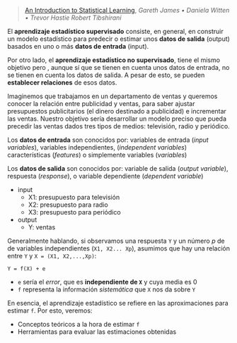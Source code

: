 > [An Introduction to Statistical Learning](http://faculty.marshall.usc.edu/gareth-james/ISL/), _Gareth James • Daniela Witten • Trevor Hastie Robert Tibshirani_

El **aprendizaje estadístico supervisado** consiste, en general, en construir un modelo estadístico para predecir o estimar unos **datos de salida** (output) basados en uno o más **datos de entrada** (input).

Por otro lado, el **aprendizaje estadístico no supervisado**, tiene el mismo objetivo pero , aunque sí que se tienen en cuenta unos datos de entrada, no se tienen en cuenta los datos de salida. A pesar de esto, se pueden **establecer relaciones** de esos datos.

Imaginemos que trabajamos en un departamento de ventas y queremos conocer la relación entre publicidad y ventas, para saber ajustar presupuestos publicitarios (el dinero destinado a publicidad) e incrementar las ventas. Nuestro objetivo sería desarrollar un modelo preciso que pueda precedir las ventas dados tres tipos de medios: televisión, radio y periódico.

Los **datos de entrada** son conocidos por: variables de entrada (_input variables_), variables independientes, (_independent variables_) características (_features_) o simplemente variables (_variables_)

Los **datos de salida** son conocidos por: variable de salida (_output variable_), respuesta (_response_), o variable dependiente (_dependent variable_)

* input
    * X1: presupuesto para televisión
    * X2: presupuesto para radio
    * X3: presupuesto para periódico
* output
    * Y: ventas

Generalmente hablando, si observamos una respuesta `Y` y un número _p_ de de variables independientes (`X1, X2... Xp`), asumimos que hay una relación entre `Y` y `X = (X1, X2,...,Xp)`:

```
Y = f(X) + e
```

* `e` sería el _error_, que es **independiente de `X`** y cuya media es 0
* `f` representa la información _sistemática_ que `X` nos da sobre `Y`

En esencia, el aprendizaje estadístico se refiere en las aproximaciones para estimar `f`. Por esto, veremos:

* Conceptos teóricos a la hora de estimar `f`
* Herramientas para evaluar las estimaciones obtenidas